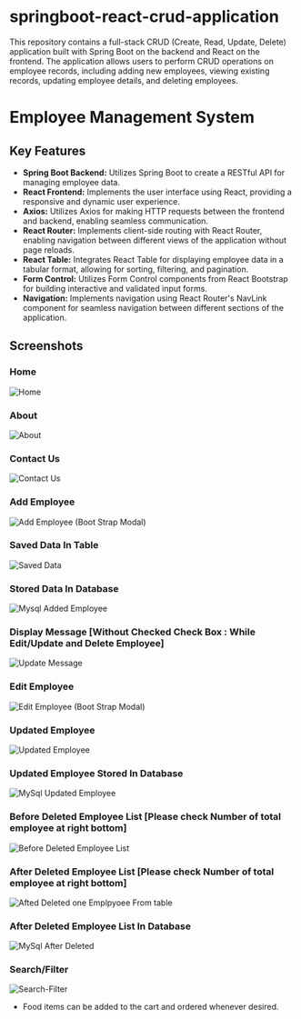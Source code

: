 # springboot-react-crud-application
This repository contains a full-stack CRUD (Create, Read, Update, Delete) application built with Spring Boot on the backend and React on the frontend. The application allows users to perform CRUD operations on employee records, including adding new employees, viewing existing records, updating employee details, and deleting employees.

# Employee Management System

## Key Features

- **Spring Boot Backend:** Utilizes Spring Boot to create a RESTful API for managing employee data.
- **React Frontend:** Implements the user interface using React, providing a responsive and dynamic user experience.
- **Axios:** Utilizes Axios for making HTTP requests between the frontend and backend, enabling seamless communication.
- **React Router:** Implements client-side routing with React Router, enabling navigation between different views of the application without page reloads.
- **React Table:** Integrates React Table for displaying employee data in a tabular format, allowing for sorting, filtering, and pagination.
- **Form Control:** Utilizes Form Control components from React Bootstrap for building interactive and validated input forms.
- **Navigation:** Implements navigation using React Router's NavLink component for seamless navigation between different sections of the application.

## Screenshots

### Home
![Home](https://github.com/arjunrathod1996/springboot-react-crud-application/assets/110610821/534eba05-43a2-411c-8299-a71cccc190a5)

### About
![About](https://github.com/arjunrathod1996/springboot-react-crud-application/assets/110610821/cff876c4-769e-4cb6-9077-0463130b3f66)

### Contact Us
![Contact Us](https://github.com/arjunrathod1996/springboot-react-crud-application/assets/110610821/4e70cdca-c78d-47ee-87df-582d1ad62dc5)

### Add Employee
![Add Employee (Boot Strap Modal)](https://github.com/arjunrathod1996/springboot-react-crud-application/assets/110610821/e0f98858-11bd-4c45-b20b-51230c8798d4)

### Saved Data In Table
![Saved Data](https://github.com/arjunrathod1996/springboot-react-crud-application/assets/110610821/b9889836-2806-4e24-bba3-060c91ef6f63)

### Stored Data In Database
![Mysql Added Employee](https://github.com/arjunrathod1996/springboot-react-crud-application/assets/110610821/36558c2c-d3d5-4eba-a427-08ab21a85262)

### Display Message [Without Checked Check Box : While Edit/Update and Delete Employee]
![Update Message](https://github.com/arjunrathod1996/springboot-react-crud-application/assets/110610821/3a6abaa9-8330-4109-bb61-eb80da01a700)

### Edit Employee
![Edit Employee (Boot Strap Modal)](https://github.com/arjunrathod1996/springboot-react-crud-application/assets/110610821/fe5b704a-87d5-4fe4-aabd-aafbf1ce44ac)

### Updated Employee
![Updated Employee](https://github.com/arjunrathod1996/springboot-react-crud-application/assets/110610821/55be7009-0fa8-48c6-a7ff-b7dde519d0d0)

### Updated Employee Stored In Database
![MySql Updated Employee](https://github.com/arjunrathod1996/springboot-react-crud-application/assets/110610821/53aa21f1-85da-43c6-a97c-d602c3768381)

### Before Deleted Employee List [Please check Number of total employee at right bottom]
![Before Deleted Employee List](https://github.com/arjunrathod1996/springboot-react-crud-application/assets/110610821/40bc304e-0753-4487-a999-2e49715cd982)

### After Deleted Employee List [Please check Number of total employee at right bottom]
![Afted Deleted one Emplpyoee From table](https://github.com/arjunrathod1996/springboot-react-crud-application/assets/110610821/5d33a097-def0-4476-b826-70806f7c3921)

### After Deleted Employee List In Database
![MySql After Deleted](https://github.com/arjunrathod1996/springboot-react-crud-application/assets/110610821/8d86c16a-3674-418e-9b10-a18f89ace7cd)

### Search/Filter
![Search-Filter](https://github.com/arjunrathod1996/springboot-react-crud-application/assets/110610821/a2d968da-1da6-4680-a925-86a68f87e07b)
- Food items can be added to the cart and ordered whenever desired.

